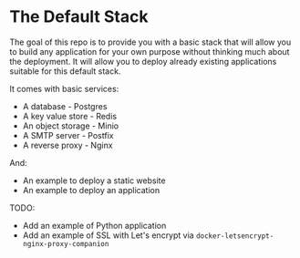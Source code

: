 # The Default Stack

The goal of this repo is to provide you with a basic stack that will allow you
to build any application for your own purpose without thinking much about the deployment.
It will allow you to deploy already existing applications suitable for this default stack.

It comes with basic services:

* A database - Postgres
* A key value store - Redis
* An object storage - Minio
* A SMTP server - Postfix
* A reverse proxy - Nginx

And: 

* An example to deploy a static website
* An example to deploy an application

TODO:

* Add an example of Python application
* Add an example of SSL with Let's encrypt via `docker-letsencrypt-nginx-proxy-companion`
